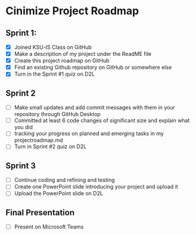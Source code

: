 # Cinimize Project Roadmap

## Sprint 1:
- [x] Joined KSU-IS Class on GitHub
- [x] Make a description of my project under the ReadME file
- [x] Create this project roadmap on GitHub
- [x] Find an existing Github repository on GitHub or somewhere else
- [x] Turn in the Sprint #1 quiz on D2L

## Sprint 2
- [ ] Make small updates and add commit messages with them in your repository through GitHub Desktop
- [ ] Committed at least 6 code changes of significant size and explain what you did
- [ ] tracking your progress on planned and emerging tasks in my projectroadmap.md
- [ ] Turn in Sprint #2 quiz on D2L
  
## Sprint 3
- [ ] Continue coding and refining and testing
- [ ] Create one PowerPoint slide introducing your project and upload it
- [ ] Upload the PowerPoint slide on D2L
  
## Final Presentation
- [ ] Present on Microsoft Teams
